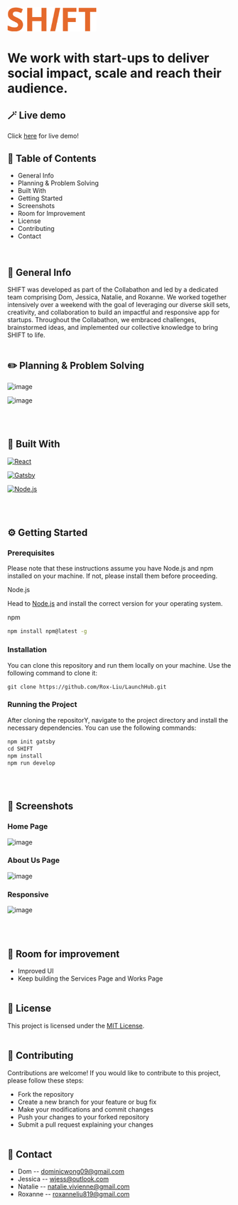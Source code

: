  <img src="image.png" alt="drawing" width="200"/>

# We work with start-ups to deliver social impact, scale and reach their audience.

## 🪄 Live demo
Click [here](https://sh1ft.netlify.app/) for live demo!
## 📖 Table of Contents
* General Info
* Planning & Problem Solving
* Built With
* Getting Started
* Screenshots
* Room for Improvement
* License
* Contributing
* Contact
<br />

## 📄 General Info
SHIFT was developed as part of the Collabathon and led by a dedicated team comprising Dom, Jessica, Natalie, and Roxanne. We worked together intensively over a weekend with the goal of leveraging our diverse skill sets, creativity, and collaboration to build an impactful and responsive app for startups. Throughout the Collabathon, we embraced challenges, brainstormed ideas, and implemented our collective knowledge to bring SHIFT to life.
<br><br>

## ✏️ Planning & Problem Solving
![image](https://raw.githubusercontent.com/Rox-Liu/LaunchHub/main/src/images/figma1.png)

![image](https://raw.githubusercontent.com/Rox-Liu/LaunchHub/main/src/images/figma2.png)

<br></br>
## 🦾 Built With
[![React](https://img.shields.io/badge/React-20232A?style=for-the-badge&logo=react&logoColor=61DAFB)](https://reactjs.org/)

[![Gatsby](https://img.shields.io/badge/gatsby-8a4baf?style=for-the-badge&logo=gatsby&logoColor=#8a4baf)](https://www.gatsbyjs.com)

[![Node.js](https://img.shields.io/badge/Node.js-35495E?style=for-the-badge&logo=nodedotjs&logoColor=4FC08D)](https://nodejs.org/en)

<br><br>

## ⚙️ Getting Started
### Prerequisites

Please note that these instructions assume you have Node.js and npm installed on your machine. If not, please install them before proceeding.

Node.js

Head to [Node.js](https://nodejs.org/en/download) and install the correct version for your operating system.

npm
```sh
npm install npm@latest -g
```
### Installation
You can clone this repository and run them locally on your machine. Use the following command to clone it:

```
git clone https://github.com/Rox-Liu/LaunchHub.git
```
### Running the Project
After cloning the repositorY, navigate to the project directory and install the necessary dependencies. You can use the following commands:

```
npm init gatsby
cd SHIFT
npm install
npm run develop
```
<br><br>
## 📸 Screenshots

### Home Page
![image](https://raw.githubusercontent.com/Rox-Liu/online-shop-client/main/src/images/readme_assets/Home.png)
### About Us Page
![image](https://raw.githubusercontent.com/Rox-Liu/online-shop-client/main/src/images/readme_assets/Sign%20in.png)
### Responsive
![image](https://raw.githubusercontent.com/Rox-Liu/online-shop-client/main/src/images/readme_assets/My%20Account.png)


<br><br>
## 🚀 Room for improvement
- Improved UI
- Keep building the Services Page and Works Page
<br><br>

## 🔐 License
This project is licensed under the [MIT License](LICENSE).
<br><br>

## 🌱 Contributing
Contributions are welcome! If you would like to contribute to this project, please follow these steps:

- Fork the repository
- Create a new branch for your feature or bug fix
- Make your modifications and commit changes
- Push your changes to your forked repository
- Submit a pull request explaining your changes
<br><br>

## 📧 Contact

- Dom -- dominicwong09@gmail.com
- Jessica -- wjess@outlook.com
- Natalie -- natalie.vivienne@gmail.com
- Roxanne -- roxanneliu819@gmail.com